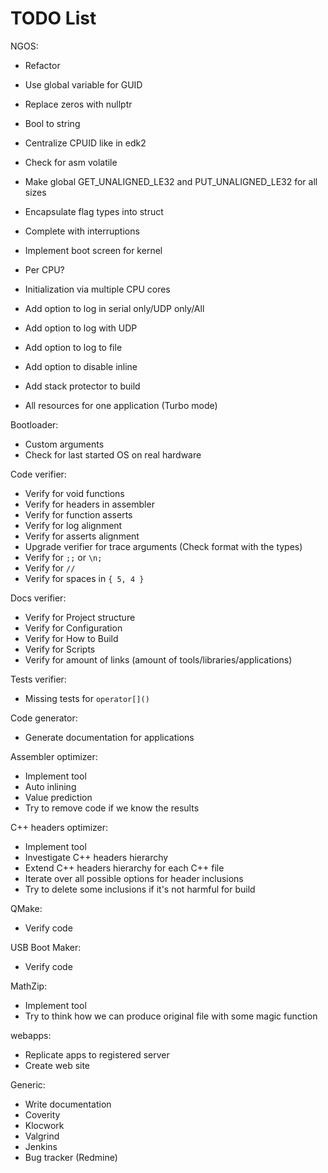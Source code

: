 TODO List
=========

NGOS:

- Refactor
- Use global variable for GUID
- Replace zeros with nullptr
- Bool to string
- Centralize CPUID like in edk2
- Check for asm volatile
- Make global GET_UNALIGNED_LE32 and PUT_UNALIGNED_LE32 for all sizes
- Encapsulate flag types into struct

- Complete with interruptions
- Implement boot screen for kernel
- Per CPU?
- Initialization via multiple CPU cores

- Add option to log in serial only/UDP only/All
- Add option to log with UDP
- Add option to log to file
- Add option to disable inline
- Add stack protector to build

- All resources for one application (Turbo mode)



Bootloader:

- Custom arguments
- Check for last started OS on real hardware



Code verifier:

- Verify for void functions
- Verify for headers in assembler
- Verify for function asserts
- Verify for log alignment
- Verify for asserts alignment
- Upgrade verifier for trace arguments (Check format with the types)
- Verify for `;;` or `\n;`
- Verify for `// `
- Verify for spaces in `{ 5, 4 }`



Docs verifier:

- Verify for Project structure
- Verify for Configuration
- Verify for How to Build
- Verify for Scripts
- Verify for amount of links (amount of tools/libraries/applications)



Tests verifier:

- Missing tests for `operator[]()`



Code generator:

- Generate documentation for applications



Assembler optimizer:

- Implement tool
- Auto inlining
- Value prediction
- Try to remove code if we know the results



C++ headers optimizer:

- Implement tool
- Investigate C++ headers hierarchy
- Extend C++ headers hierarchy for each C++ file
- Iterate over all possible options for header inclusions
- Try to delete some inclusions if it's not harmful for build



QMake:

- Verify code



USB Boot Maker:

- Verify code



MathZip:

- Implement tool
- Try to think how we can produce original file with some magic function



webapps:

- Replicate apps to registered server
- Create web site



Generic:

- Write documentation
- Coverity
- Klocwork
- Valgrind
- Jenkins
- Bug tracker (Redmine)
